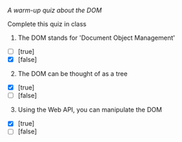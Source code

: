 *A warm-up quiz about the DOM*

Complete this quiz in class

1. The DOM stands for 'Document Object Management'

- [ ] [true]
- [x] [false]

2. The DOM can be thought of as a tree

- [x] [true]
- [ ] [false]

3. Using the Web API, you can manipulate the DOM

- [x] [true]
- [ ] [false]